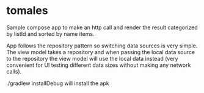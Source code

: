# tomales
Sample compose app to make an http call and render the result categorized by listId and sorted by name items.

App follows the repository pattern so switching data sources is very simple. The view model takes a repository and when passing the local data source to the repository the view model will use the local data instead (very convenient for UI testing different data sizes without making any network calls).

./gradlew installDebug will install the apk 
